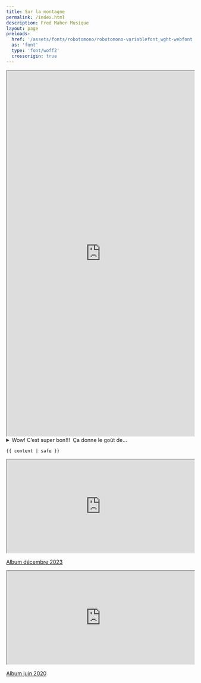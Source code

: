 ```yaml
---
title: Sur la montagne
permalink: /index.html
description: Fred Maher Musique
layout: page
preloads:
  href: '/assets/fonts/robotomono/robotomono-variablefont_wght-webfont.woff2'
  as: 'font'
  type: 'font/woff2'
  crossorigin: true
---
```



<div class="container">
<article class="region">

<iframe title="Sur la montagne" src="https://bandcamp.com/EmbeddedPlayer/album=4634084/size=large/bgcol=ffffff/linkcol=63b2cc/minimal=true/transparent=false/" style="width:100%; height:980px;" seamless><a href="https://fredmahermusique.bandcamp.com/album/sur-la-montagne-2" loading="lazy">Sur la montagne by Fred Maher</a>
<p class="parution-surlamontagne"><a href="https://fredmahermusique.bandcamp.com/album/sur-la-montagne-2" target="blank"><span>Album janvier 2025</span></a></p>
</iframe>
</article>

<details>
  <summary>Wow! C’est super bon!!!&nbsp;&nbsp;Ça donne le goût de...</summary>
  <p style="margin:0">de partir en road trip l’été! Good job!<span>👍</span></p>
<p>- J’ai écouté ton album en me levant ce matin et il m’a fait me sentir bien. Ce qui, dans le contexte actuel, est un exploit, non?<span>😉</span><br>
J’aime beaucoup la formule des très courtes chansons qui forment, en quelque sorte, comme un album de polaroids, sans artifices.</br>
« Baissez les f’nêtres » m’a bien fait rire...Merci!<br>
Bravo et bonne continuité!</p>
<p>- Bravo mon chéri!!!<br>
J'adore la chanson en mon honneur (tu m'fais du bien), t'aurais pas dû!</p>
<p>- Good job mon Fred!!! &nbsp;J'm bien l'esprit de tes nouvelles tunes!!</p>
<p>- Formidable !<br>
Je n'en avais aucune idée, bravo Fred !</p>
<p>- Salut Fred!!!<br>
C'est donc bien l'fun ça !</p>
<p>- Ohhh félicitations!!!!</br>
Je me suis inscrite à tes médias!!!<br>
Vraiment cool!</p>
<p>- <span>👍</span>1</p>
<p>- Salut Fred,<br>
Belle progéniture, ton petit dernier. Y’a de l’amour dans l’air je pense ? <span>❤️</span> les textes sont très beaux et l’harmonie aussi! Bravo et merci de nous avoir partagé!</p>
<p>- Bonjour Fred.<br>
Dans ton dernier né, la première et la dernière chanson m’inspirent. Tu as toute mon admiration.</p>
<p>- Bravo et FÉLICITATIONS pour ton 3ième 'enfant'... il n'a pas beaucoup de différence d'âge d'avec l'autre... nous le trouvons plus enjoué et musicalement il y des sonorités et rythmes qui invitent à la danse! Ta voix reste toujours aussi douce, agréable à l'oreille et avec des paroles bien senties! Je l'ajoute précieusement aux autres!</p>
<p>- cool! j'aime beaucoup! Merci!&nbsp; :)</p>
<p>- <span>💙</span> Ça « grooove »</p>
<p>- Bravo Fred et al .. Belle production aussi.. Félicitations<br>
De belles chansons !!!<br>
Félicitations donc !!! Bravo</p>
<p>- Très réussies Fred.<br>
Merci.<br>
Le dessin de Malik est parfait pour illustrer ta musique.</p>
<p>- Merci<span>🙏</span><br>
Petit bonheur<br>
PS j’adore Baissez les fenêtres</p>
<p>- Beau travail Fred. Ça te ressemble. J’aime beaucoup.</p>
<p>- Merci Fred!<br>
Chouettes tes chansons. Je crois que tu t'es bien amusé et a eu du plaisir à faire cela. C'est ce qui compte au final!</p>
<p>- Allô Fred! Je viens d’arriver à Ste-Anne-des-Monts, et tantôt en partant de Matane on a mis ton album ( ça ne s’invente pas la coïncidence ). J’adore le côté funky, les guitares <span>🎸 </span>et tout. Tu t’es amusé, ça s’entend. Bravo<span>😊</span></p>
<p>- Bonjour mon beau,<br>
Ben bravo! J’adore ça! Richard Soly me disait toujours: “ quand ton pied se met à taper le sol...c’est que tu aimes ça! Ben c’est ça qui est arrivé. J’aime beaucoup la toune 1 et la 3, la guitare dans la 3 est excellente.<br>
Ca sent le printemps.</p>
<p>- Je viens d’écouter de nouveau ton bébé neuf et j’aime beaucoup , surtout les balades que mes vieilles oreilles peuvent bien entendre.<br>
J’aime la poésie de l’écriture et les mélodies. Ça « me fait du bien »<br>
Bravo, ça paraît que tu es dans ton élément.</p>
<p>- Hey, suis allée écouter tes dernières tounes et j'ai beaucoup aimé<span>❤️</span><br>
J'adore le côté feel good des chansons! Ça te va bien<span>😊</span><span>👍</span><span>👍</span><span>👍</span> Plusieurs lignes accrocheuses
! <br>Un gros bravo à toi !</p>
<p>- Tes nouvelles tounes sont vraiment chouettes<span>👏</span><span>👏</span><span>👏</span> Bravo encore !</p>
</details>


<article class="region">

    {{ content | safe }}
    
   <div class="display-table">
    <div>
        <iframe title="Salut Johnny" style="width:100%; height:250px" src="https://bandcamp.com/EmbeddedPlayer/album=3361156341/size=large/bgcol=ffffff/linkcol=63b2cc/minimal=true/transparent=false/" seamless><a href="https://fredmahermusique.bandcamp.com/album/salut-johnny" loading="lazy">J&#39;attends l&#39;printemps by Fred Maher</a></iframe>
<p class="parution-salut-johnny"><a href="https://fredmahermusique.bandcamp.com/album/salut-johnny" target="blank"><span>Album décembre 2023</span></a></p></div>
        <div><iframe  class="printemps" title="J'attends l'printemps" style="width:100%; height:250px" src="https://bandcamp.com/EmbeddedPlayer/album=1979870981/size=large/bgcol=ffffff/linkcol=63b2cc/minimal=true/transparent=true/" seamless><a href="https://fredmahermusique.bandcamp.com/album/jattends-lprintemps" loading="lazy">J&#39;attends l&#39;printemps by Fred Maher</a></iframe>
   <p class="parution-j-attends-l-printemps"><a href="https://fredmahermusique.bandcamp.com/album/jattends-lprintemps" target="blank"><span>Album juin 2020</span></a></p></div>
    
   
</article>
</container>


